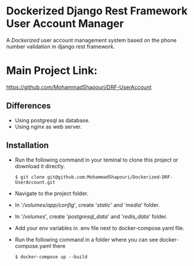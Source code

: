 # Dockerized Django Rest Framework User Account Manager

A _Dockerized_ user account management system based on the phone number validation in django rest framework.

# Main Project Link:
https://github.com/MohammadShapouri/DRF-UserAccount


## Differences
* Using postgresql as database.
* Using nginx as web server.


## Installation
* Run the following command in your teminal to clone this project or download it directly.
    ```
    $ git clone git@github.com:MohammadShapouri/Dockerized-DRF-UserAccount.git
    ```

* Navigate to the project folder.

* In '_/volumes/app/config_', create '_static_' and '_media_' folder.

* In '_/volumes_', create '_postgresql_data_' and '_redis_data_' folder.

* Add your env variables in .env file next to docker-compose.yaml file.

* Run the following command in a folder where you can see docker-compose.yaml there
    ```
    $ docker-compose up --build
    ```

